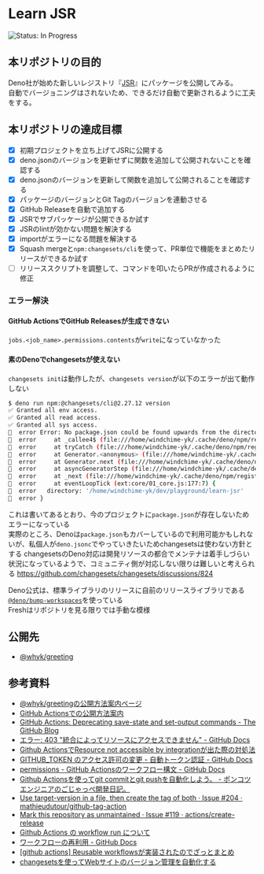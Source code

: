 # Learn JSR
<!-- ![Status: ToDo](https://flat.badgen.net/static/Status/ToDo/red) -->
![Status: In Progress](https://flat.badgen.net/static/Status/In%20Progress/yellow)
<!-- ![Status: Done](https://flat.badgen.net/static/Status/Done/green) -->

## 本リポジトリの目的
Deno社が始めた新しいレジストリ『[JSR](https://jsr.io)』にパッケージを公開してみる。  
自動でバージョニングはされないため、できるだけ自動で更新されるように工夫をする。

## 本リポジトリの達成目標
- [x] 初期プロジェクトを立ち上げてJSRに公開する
- [x] deno.jsonのバージョンを更新せずに関数を追加して公開されないことを確認する
- [x] deno.jsonのバージョンを更新して関数を追加して公開されることを確認する
- [x] パッケージのバージョンとGit Tagのバージョンを連動させる
- [x] GitHub Releaseを自動で追加する
- [x] JSRでサブパッケージが公開できるか試す
- [x] JSRのlintが効かない問題を解決する
- [x] importがエラーになる問題を解決する
- [x] Squash mergeと`npm:changesets/cli`を使って、PR単位で機能をまとめたリリースができるか試す
- [ ] リリーススクリプトを調整して、コマンドを叩いたらPRが作成されるように修正

### エラー解決
#### GitHub ActionsでGitHub Releasesが生成できない
`jobs.<job_name>.permissions.contents`が`write`になっていなかった

#### 素のDenoでchangesetsが使えない
`changesets init`は動作したが、`changesets version`が以下のエラーが出て動作しない

```sh
$ deno run npm:@changesets/cli@2.27.12 version
✅ Granted all env access.
✅ Granted all read access.
✅ Granted all sys access.
🦋  error Error: No package.json could be found upwards from the directory /home/windchime-yk/dev/playground/learn-jsr
🦋  error     at _callee4$ (file:///home/windchime-yk/.cache/deno/npm/registry.npmjs.org/@manypkg/find-root/1.1.0/dist/find-root.cjs.dev.js:217:19)
🦋  error     at tryCatch (file:///home/windchime-yk/.cache/deno/npm/registry.npmjs.org/@babel/runtime/7.26.7/helpers/regeneratorRuntime.js:45:16)
🦋  error     at Generator.<anonymous> (file:///home/windchime-yk/.cache/deno/npm/registry.npmjs.org/@babel/runtime/7.26.7/helpers/regeneratorRuntime.js:133:17)
🦋  error     at Generator.next (file:///home/windchime-yk/.cache/deno/npm/registry.npmjs.org/@babel/runtime/7.26.7/helpers/regeneratorRuntime.js:74:21)
🦋  error     at asyncGeneratorStep (file:///home/windchime-yk/.cache/deno/npm/registry.npmjs.org/@babel/runtime/7.26.7/helpers/asyncToGenerator.js:3:17)
🦋  error     at _next (file:///home/windchime-yk/.cache/deno/npm/registry.npmjs.org/@babel/runtime/7.26.7/helpers/asyncToGenerator.js:17:9)
🦋  error     at eventLoopTick (ext:core/01_core.js:177:7) {
🦋  error   directory: '/home/windchime-yk/dev/playground/learn-jsr'
🦋  error }
```
これは書いてあるとおり、今のプロジェクトに`package.json`が存在しないためエラーになっている  
実際のところ、Denoは`package.json`もカバーしているので利用可能かもしれないが、私個人が`deno.jsonc`でやっていきたいためchangesetsは使わない方針とする
changesetsのDeno対応は開発リソースの都合でメンテナは着手しづらい状況になっているようで、コミュニティ側が対応しない限りは難しいと考えられる
https://github.com/changesets/changesets/discussions/824

Deno公式は、標準ライブラリのリリースに自前のリリースライブラリである[`@deno/bump-workspaces`](https://jsr.io/@deno/bump-workspaces)を使っている  
Freshはリポジトリを見る限りでは手動な模様

## 公開先
- [@whyk/greeting](https://jsr.io/@whyk/greeting)

## 参考資料
- [@whyk/greetingの公開方法案内ページ](https://jsr.io/@whyk/greeting/publish)
- [GitHub Actionsでの公開方法案内](https://jsr.io/docs/publishing-packages#publishing-from-github-actions)
- [GitHub Actions: Deprecating save-state and set-output commands - The GitHub Blog](https://github.blog/changelog/2022-10-11-github-actions-deprecating-save-state-and-set-output-commands/)
- [エラー: 403 "統合によってリソースにアクセスできません" - GitHub Docs](https://docs.github.com/ja/code-security/code-scanning/troubleshooting-code-scanning/resource-not-accessible)
- [Github ActionsでResource not accessible by integrationが出た際の対処法](https://zenn.dev/tatsugon/articles/github-actions-permission-error)
- [GITHUB_TOKEN のアクセス許可の変更 - 自動トークン認証 - GitHub Docs](https://docs.github.com/ja/actions/security-guides/automatic-token-authentication#modifying-the-permissions-for-the-github_token)
- [permissions - GitHub Actionsのワークフロー構文 - GitHub Docs](https://docs.github.com/ja/actions/using-workflows/workflow-syntax-for-github-actions#permissions)
- [Github Actionsを使ってgit commitとgit pushを自動化しよう。 - ポンコツエンジニアのごじゃっぺ開発日記。](https://www.pnkts.net/2020/07/25/github_actions-git-commit-push)
- [Use target-version in a file, then create the tag of both · Issue #204 · mathieudutour/github-tag-action](https://github.com/mathieudutour/github-tag-action/issues/204)
- [Mark this repository as unmaintained · Issue #119 · actions/create-release](https://github.com/actions/create-release/issues/119)
- [Github Actions の workflow run について](https://zenn.dev/keitacoins/articles/2a715be45e874f)
- [ワークフローの再利用 - GitHub Docs](https://docs.github.com/ja/actions/using-workflows/reusing-workflows)
- [\[github actions\] Reusable workflowsが実装されたのでざっとまとめ](https://zenn.dev/jerome/articles/618af7cc934f2f)
- [changesetsを使ってWebサイトのバージョン管理を自動化する](https://zenn.dev/108yen/articles/358d9c7201b238)
